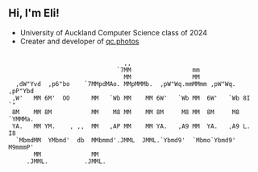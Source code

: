 ## Hi, I'm Eli!

* University of Auckland Computer Science class of 2024
* Creater and developer of [qc.photos](https://qc.photos)

```
                                                                         
                                ,,                                       
                              `7MM                 mm                    
                                MM                 MM                    
  ,dW"Yvd  ,p6"bo    `7MMpdMAo. MMpMMMb.  ,pW"Wq.mmMMmm ,pW"Wq.  ,pP"Ybd 
 ,W'   MM 6M'  OO      MM   `Wb MM    MM 6W'   `Wb MM  6W'   `Wb 8I   `" 
 8M    MM 8M           MM    M8 MM    MM 8M     M8 MM  8M     M8 `YMMMa. 
 YA.   MM YM.    , ,,  MM   ,AP MM    MM YA.   ,A9 MM  YA.   ,A9 L.   I8 
  `MbmdMM  YMbmd'  db  MMbmmd'.JMML  JMML.`Ybmd9'  `Mbmo`Ybmd9'  M9mmmP' 
       MM              MM                                                
     .JMML.          .JMML.
```
